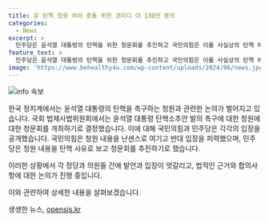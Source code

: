 ```yaml
---
title: 윤 탄핵 청원 여야 충돌 위헌 코미디 야 130만 동의
categories:
  - News
excerpt: >
  민주당은 윤석열 대통령의 탄핵을 위한 청문회를 추진하고 국민의힘은 이를 사실상의 탄핵 예비 절차로 비판했다. 국회 법제사법위원회는 김건희 여사 모녀 등을 증인으로 채택하여 논의를 진행하고 있다. 야당은 증인 요청에 응할 의무는 없다고 반발했으며, 민주당은 청원 내용이 윤 대통령의 헌법적 위반과 주요 사안을 다루고 있어 논의할 의무가 있다고 주장하고 있다. 133만명이 넘는 국민들의 참여로 윤 대통령 탄핵 청원이 논의되는 가운데 양측의 입장이 대립하고 있다.
feature_text: >
  민주당은 윤석열 대통령의 탄핵을 위한 청문회를 추진하고 국민의힘은 이를 사실상의 탄핵 예비 절차로 비판했다. 국회 법제사법위원회는 김건희 여사 모녀 등을 증인으로 채택하여 논의를 진행하고 있다. 야당은 증인 요청에 응할 의무는 없다고 반발했으며, 민주당은 청원 내용이 윤 대통령의 헌법적 위반과 주요 사안을 다루고 있어 논의할 의무가 있다고 주장하고 있다. 133만명이 넘는 국민들의 참여로 윤 대통령 탄핵 청원이 논의되는 가운데 양측의 입장이 대립하고 있다.
image: 'https://www.behealthy4u.com/wp-content/uploads/2024/06/news.jpg'
---
```


<p><img src="https://www.behealthy4u.com/wp-content/uploads/2024/06/news.jpg" alt="info 속보" /></p>

<p>한국 정치계에서는 윤석열 대통령의 탄핵을 촉구하는 청원과 관련한 논의가 벌어지고 있습니다. 국회 법제사법위원회에서는 윤석열 대통령 탄핵소추안 발의 촉구에 대한 청원에 대한 청문회를 개최하기로 결정했습니다. 이에 대해 국민의힘과 민주당은 각각의 입장을 공개했습니다. 국민의힘은 청원 내용을 난센스로 여기고 반대 입장을 피력했으며, 민주당은 청원 내용을 탄핵 사유로 보고 청문회를 추진하기로 했습니다.</p>

<p>이러한 상황에서 각 정당과 의원들 간에 발언과 입장이 엇갈리고, 법적인 근거와 합의사항에 대한 논의가 진행 중입니다.</p>

<p>이와 관련하여 상세한 내용을 살펴보겠습니다.</p>
생생한 뉴스, <a href="https://opensis.kr" rel="dofollow">opensis.kr</a>



